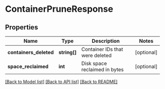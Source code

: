 # ContainerPruneResponse

## Properties
Name | Type | Description | Notes
------------ | ------------- | ------------- | -------------
**containers_deleted** | **string[]** | Container IDs that were deleted | [optional] 
**space_reclaimed** | **int** | Disk space reclaimed in bytes | [optional] 

[[Back to Model list]](../../README.md#documentation-for-models) [[Back to API list]](../../README.md#documentation-for-api-endpoints) [[Back to README]](../../README.md)

